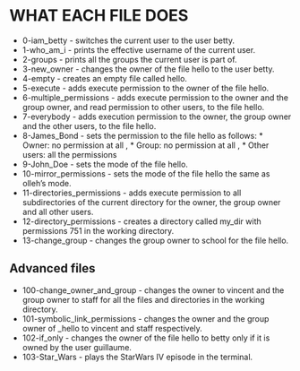 # WHAT EACH FILE DOES

* 0-iam_betty - switches the current user to the user betty.
* 1-who_am_i - prints the effective username of the current user.
* 2-groups - prints all the groups the current user is part of.
* 3-new_owner - changes the owner of the file hello to the user betty.
* 4-empty - creates an empty file called hello.
* 5-execute - adds execute permission to the owner of the file hello.
* 6-multiple_permissions - adds execute permission to the owner and the group owner, and read permission to other users, to the file hello.
* 7-everybody - adds execution permission to the owner, the group owner and the other users, to the file hello.
* 8-James_Bond - sets the permission to the file hello as follows: * Owner: no permission at all , * Group: no permission at all , * Other users: all the permissions
* 9-John_Doe - sets the mode of the file hello.
* 10-mirror_permissions - sets the mode of the file hello the same as olleh’s mode.
* 11-directories_permissions - adds execute permission to all subdirectories of the current directory for the owner, the group owner and all other users.
* 12-directory_permissions - creates a directory called my_dir with permissions 751 in the working directory.
* 13-change_group - changes the group owner to school for the file hello.

## Advanced files

* 100-change_owner_and_group - changes the owner to vincent and the group owner to staff for all the files and directories in the working directory.
* 101-symbolic_link_permissions -  changes the owner and the group owner of _hello to vincent and staff respectively.
* 102-if_only - changes the owner of the file hello to betty only if it is owned by the user guillaume.
* 103-Star_Wars - plays the StarWars IV episode in the terminal.
